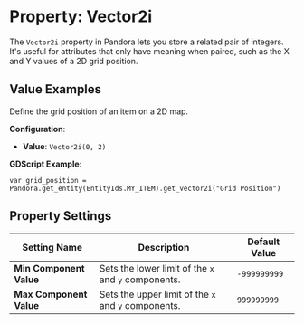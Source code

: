 # Property: Vector2i

The `Vector2i` property in Pandora lets you store a related pair of integers. It's useful for attributes that only have meaning when paired, such as the X and Y values of a 2D grid position.

## Value Examples

Define the grid position of an item on a 2D map.

**Configuration**:
- **Value**: `Vector2i(0, 2)`

**GDScript Example**:

```gdscript
var grid_position = Pandora.get_entity(EntityIds.MY_ITEM).get_vector2i("Grid Position")
```

## Property Settings

|Setting Name|Description|Default Value|
|---|---|---|
|**Min Component Value**| Sets the lower limit of the `x` and `y` components.| `-999999999`|
|**Max Component Value**| Sets the upper limit of the `x` and `y` components.| `999999999`|

